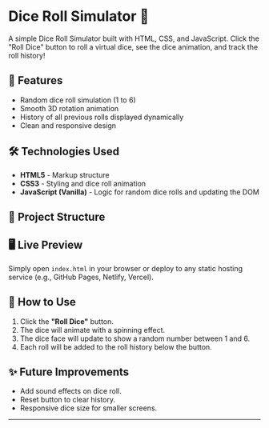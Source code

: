 # Dice Roll Simulator 🎲

A simple Dice Roll Simulator built with HTML, CSS, and JavaScript. Click the "Roll Dice" button to roll a virtual dice, see the dice animation, and track the roll history!

## 🚀 Features

- Random dice roll simulation (1 to 6)
- Smooth 3D rotation animation
- History of all previous rolls displayed dynamically
- Clean and responsive design

## 🛠️ Technologies Used

- **HTML5** - Markup structure
- **CSS3** - Styling and dice roll animation
- **JavaScript (Vanilla)** - Logic for random dice rolls and updating the DOM

## 📂 Project Structure


## 🖥️ Live Preview

Simply open `index.html` in your browser or deploy to any static hosting service (e.g., GitHub Pages, Netlify, Vercel).


## 🎯 How to Use

1. Click the **"Roll Dice"** button.
2. The dice will animate with a spinning effect.
3. The dice face will update to show a random number between 1 and 6.
4. Each roll will be added to the roll history below the button.

## ✨ Future Improvements

- Add sound effects on dice roll.
- Reset button to clear history.
- Responsive dice size for smaller screens.

---

